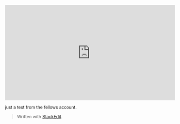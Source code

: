 
<iframe width="560" height="315" src="https://www.youtube.com/embed/M11SvDtPBhA" frameborder="0" allow="accelerometer; autoplay; encrypted-media; gyroscope; picture-in-picture" allowfullscreen></iframe>

just a test from the fellows account.
> Written with [StackEdit](https://stackedit.io/).
<!--stackedit_data:
eyJoaXN0b3J5IjpbLTI4MDk0MTIzMSwtOTA0MTkwMzU5XX0=
-->